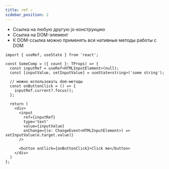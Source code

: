 ```yaml
---
title: ref ✓
sidebar_position: 2
---
```


- Ссылка на любую другую js-конструкцию
- Ссылка на DOM-элемент
- К DOM-ссылка можно применять все нативные методы работы с DOM

```tsx
import { useRef, useState } from 'react';

const SomeComp = ({ count }: TProps) => {
  const inputRef = useRef<HTMLInputElement>(null);
  const [inputValue, setInputValue] = useState<string>('some string');

  // можно использовать dom-методы
  const onButtonClick = () => {
    inputRef.current?.focus();
  };

  return (
    <div>
      <input
        ref={inputRef}
        type='text'
        value={inputValue}
        onChange={(e: ChangeEvent<HTMLInputElement>) => setInputValue(e.target.value)}
      />

      <button onClick={onButtonClick}>Click me</button>
    </div>
  )
};
```

